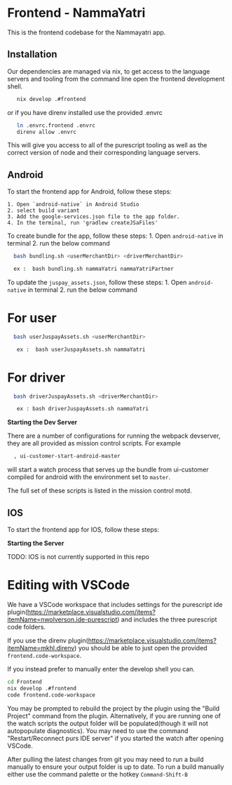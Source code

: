 
# Frontend - NammaYatri

This is the frontend codebase for the Nammayatri app.

## Installation

Our dependencies are managed via nix, to get access to the language servers and tooling from the command line open the frontend development shell.
```bash
   nix develop .#frontend
```
or if you have direnv installed use the provided .envrc 
```bash
   ln .envrc.frontend .envrc
   direnv allow .envrc
```
This will give you access to all of the purescript tooling as well as the correct version of node and their corresponding language servers.


## Android

To start the frontend app for Android, follow these steps:

    1. Open `android-native` in Android Studio
    2. select build variant
    3. Add the google-services.json file to the app folder.
    4. In the terminal, run 'gradlew createJSaFiles'

To create bundle for the app, follow these steps:
    1. Open `android-native` in terminal
    2. run the below command

```bash
  bash bundling.sh <userMerchantDir> <driverMerchantDir>
```

```bash
  ex :  bash bundling.sh nammaYatri nammaYatriPartner
```

To update the `juspay_assets.json`, follow these steps:
    1. Open `android-native` in terminal
    2. run the below command

# For user

```bash
  bash userJuspayAssets.sh <userMerchantDir>
```

   

```bash
   ex :  bash userJuspayAssets.sh nammaYatri
```

# For driver

```bash
  bash driverJuspayAssets.sh <driverMerchantDir>
```

```bash
   ex : bash driverJuspayAssets.sh nammaYatri
```

**Starting the Dev Server**

There are a number of configurations for running the webpack devserver, they are all provided as mission control scripts. For example
```bash
  , ui-customer-start-android-master
```
will start a watch process that serves up the bundle from ui-customer compiled for android with the environment set to `master`.

The full set of these scripts is listed in the mission control motd.

## IOS

To start the frontend app for IOS, follow these steps:

**Starting the Server**

TODO: IOS is not currently supported in this repo


# Editing with VSCode 
We have a VSCode workspace that includes settings for the purescript ide plugin(https://marketplace.visualstudio.com/items?itemName=nwolverson.ide-purescript) and includes the three purescript code folders.

If you use the direnv plugin(https://marketplace.visualstudio.com/items?itemName=mkhl.direnv) you should be able to just open the provided `frontend.code-workspace`. 

If you instead prefer to manually enter the develop shell you can.
```bash
cd Frontend
nix develop .#frontend
code frontend.code-workspace
```

You may be prompted to rebuild the project by the plugin using the "Build Project" command from the plugin. 
Alternatively, if you are running one of the watch scripts the output folder will be populated(though it will not autopopulate diagnostics). You may need to use the command "Restart/Reconnect purs IDE server" if you started the watch after opening VSCode.

After pulling the latest changes from git you may need to run a build manually to ensure your output folder is up to date. 
To run a build manually either use the command palette or the hotkey `Command-Shift-B`